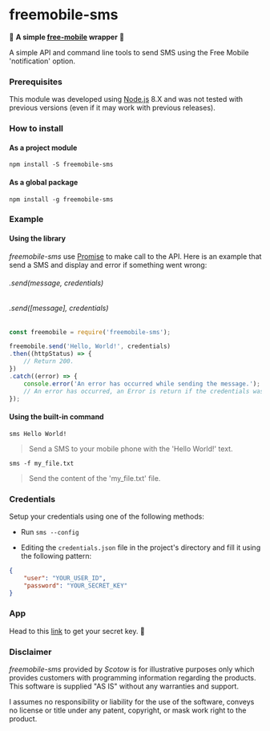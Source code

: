# freemobile-sms

💬 **A simple [free-mobile](http://mobile.free.fr) wrapper** 💬

A simple API and command line tools to send SMS using the Free Mobile 'notification' option.

### Prerequisites

This module was developed using [Node.js](http://nodejs.org) 8.X and was not tested with previous versions (even if it may work with previous releases).

### How to install

#### As a project module

`npm install -S freemobile-sms`

#### As a global package

`npm install -g freemobile-sms`

### Example

#### Using the library

*freemobile-sms* use [Promise](https://developer.mozilla.org/en-US/docs/Web/JavaScript/Reference/Global_Objects/Promise) to make call to the API. Here is an example that send a SMS and display and error if something went wrong:

###### .send(message, credentials)
###### .send([message], credentials)

```js
const freemobile = require('freemobile-sms');

freemobile.send('Hello, World!', credentials)
.then((httpStatus) => {
	// Return 200.
})
.catch((error) => {
	console.error('An error has occurred while sending the message.');
	// An error has occurred, an Error is return if the credentials wasn't setup or if the message is incorrect, or the http code from the api call if it was different from 200.
});
```

#### Using the built-in command

`sms Hello World!`
> Send a SMS to your mobile phone with the 'Hello World!' text.

`sms -f my_file.txt`
> Send the content of the 'my_file.txt' file.

### Credentials

Setup your credentials using one of the following methods:

- Run `sms --config`

- Editing the `credentials.json` file in the project's directory and fill it using the following pattern:

```JSON
{
	"user": "YOUR_USER_ID",
	"password": "YOUR_SECRET_KEY"
}
```

### App

Head to this [link](https://mobile.free.fr/moncompte/index.php?page=options) to get your secret key. 🔑

### Disclaimer

*freemobile-sms* provided by *Scotow* is for illustrative purposes only which provides customers with programming information regarding the products. This software is supplied "AS IS" without any warranties and support.

I assumes no responsibility or liability for the use of the software, conveys no license or title under any patent, copyright, or mask work right to the product.
